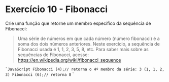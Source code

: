 # Exercício 10 - Fibonacci

Crie uma função que retorne um membro específico da sequência de Fibonacci:

> Uma série de números em que cada número (número fibonacci) é a soma dos dois números anteriores.
> Neste exercício, a sequência de Fibonacci usada é 1, 1, 2, 3, 5, 8, etc.
> Para saber mais sobre as sequências de Fibonacci, acesse: https://en.wikipedia.org/wiki/fibonacci_sequence

`` `JavaScript
Fibonacci (4);// retorna o 4º membro da série: 3 (1, 1, 2, 3)
Fibonacci (6);// retorna 8
`` `